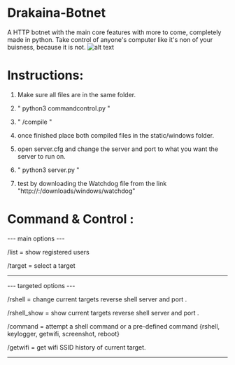 # Drakaina-Botnet
A HTTP botnet with the main core features with more to come, completely made in python.
Take control of anyone's computer like it's non of your buisness, because it is not.
![alt text]([https://ibb.co/FWn9sWK](https://github.com/h0lyl337/Drakaina-Botnet/blob/main/cncss.png))


# Instructions:

1) Make sure all files are in the same folder.

2) " python3 commandcontrol.py "

3) " /compile "

4) once finished place both compiled files in the static/windows folder.

5) open server.cfg and change the server and port to what you want the server to run on.

6) " python3 server.py "

7) test by downloading the Watchdog file from the link "http://<yourip>:<port>/downloads/windows/watchdog"


# Command & Control :

--- main options ---

/list = show registered users

/target = select a target

----------------------------


--- targeted options ---

/rshell = change current targets reverse shell server and port .

/rshell_show = show current targets reverse shell server and port .

/command = attempt a shell command or a pre-defined command
     {rshell, keylogger, getwifi, screenshot, reboot}

/getwifi = get wifi SSID history of current target.

----------------------------


     

